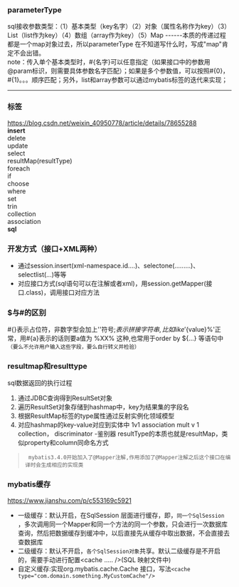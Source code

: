 ### parameterType    
sql接收参数类型：（1）基本类型（key名字）（2）对象（属性名称作为key）（3）List（list作为key）（4）数组（array作为key）（5）Map   ------本质的传递过程都是一个map对象过去，所以parameterType 在不知道写什么时，写成"map"肯定不会出错。     
note：传入单个基本类型时，#{名字}可以任意指定（如果接口中的参数用@param标识，则需要具体参数名字匹配）；如果是多个参数值，可以按照#{0}，#{1}。。。顺序匹配；另外，list和array参数可以通过mybatis标签的迭代来实现；
*****
### 标签    
https://blog.csdn.net/weixin_40950778/article/details/78655288     
**insert**      
delete      
update       
select      
resultMap(resultType)      
foreach       
if        
choose      
where       
set      
trin         
collection            
association             
**sql**  
### 开发方式（接口+XML两种）
* 通过session.insert(xml-namespace.id....)、selectone(.........)、selectlist(...)等等
* 对应接口方式(sql语句可以在注解或者xml)，用session.getMapper(接口.class)，调用接口对应方法
### $与#的区别
#{}表示占位符，非数字型会加上''符号;$表示拼接字符串,比如 like '%${value}%'正常，用#{a}表示的话则要a值为 %XX% 这种,也常用于order by ${...} 等语句中`（要么不允许用户输入这些字段，要么自行转义并检验）`  
### resultmap和resulttype
sql数据返回的执行过程  
1. 通过JDBC查询得到ResultSet对象
2. 遍历ResultSet对象存储到hashmap中，key为结果集的字段名
3. 根据ResultMap标签的type属性通过反射实例化领域模型
4. 对应hashmap的key-value对应到实体中
1v1 association  mult v 1 collection， discriminator -鉴别器
resultType的本质也就是resultMap，类似property和column同命名方式
>      mybatis3.4.0开始加入了@Mapper注解,作用添加了@Mapper注解之后这个接口在编译时会生成相应的实现类
### mybatis缓存
https://www.jianshu.com/p/c553169c5921
* 一级缓存：默认开启，在SqlSession 层面进行缓存，即，`同一个SqlSession` ，多次调用同一个Mapper和同一个方法的同一个参数，只会进行一次数据库查询，然后把数据缓存到缓冲中，以后直接先从缓存中取出数据，不会直接去查数据库
* 二级缓存：默认不开启，`各个SqlSession对象`共享。默认二级缓存是不开启的，需要手动进行配置<cache ..... />(SQL 映射文件中)
* 自定义缓存:实现org.mybatis.cache.Cache 接口，写法`<cache type="com.domain.something.MyCustomCache"/>`
